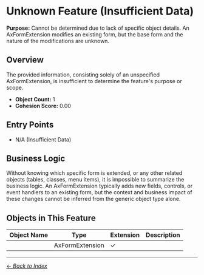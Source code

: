 # Unknown Feature (Insufficient Data)

**Purpose:** Cannot be determined due to lack of specific object details. An AxFormExtension modifies an existing form, but the base form and the nature of the modifications are unknown.

## Overview

The provided information, consisting solely of an unspecified AxFormExtension, is insufficient to determine the feature's purpose or scope.

- **Object Count:** 1
- **Cohesion Score:** 0.00

## Entry Points

- N/A (Insufficient Data)

## Business Logic

Without knowing which specific form is extended, or any other related objects (tables, classes, menu items), it is impossible to summarize the business logic. An AxFormExtension typically adds new fields, controls, or event handlers to an existing form, but the context and business impact of these changes cannot be inferred from the generic object type alone.

## Objects in This Feature

| Object Name | Type | Extension | Description |
|-------------|------|-----------|-------------|
| [](Objects/Unnamed.md) | AxFormExtension | ✓ |  |

---

*[← Back to Index](../../index.md)*
